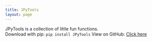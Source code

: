 ```yaml
---
title: JPyTools
layout: page
---
```

JPyTools is a collection of little fun functions.  
Download with pip: ```pip install JPyTools```
View on GitHub: [Click here](https://github.com/Jackkillian/JPyTools)
